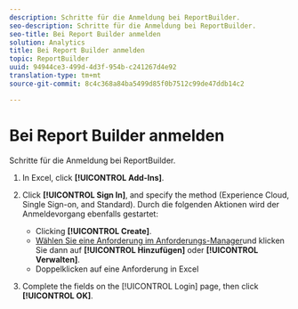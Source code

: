 ```yaml
---
description: Schritte für die Anmeldung bei ReportBuilder.
seo-description: Schritte für die Anmeldung bei ReportBuilder.
seo-title: Bei Report Builder anmelden
solution: Analytics
title: Bei Report Builder anmelden
topic: ReportBuilder
uuid: 94944ce3-499d-4d3f-954b-c241267d4e92
translation-type: tm+mt
source-git-commit: 8c4c368a84ba5499d85f0b7512c99de47ddb14c2

---
```



# Bei Report Builder anmelden

Schritte für die Anmeldung bei ReportBuilder.

1. In Excel, click **[!UICONTROL Add-Ins]**.
1. Click **[!UICONTROL Sign In]**, and specify the method (Experience Cloud, Single Sign-on, and Standard). Durch die folgenden Aktionen wird der Anmeldevorgang ebenfalls gestartet:

   * Clicking **[!UICONTROL Create]**.
   * [Wählen Sie eine Anforderung im Anforderungs-Manager](/help/analyze/report-builder/manage-requests/r-arb-manage-requests.md)und klicken Sie dann auf **[!UICONTROL Hinzufügen]** oder **[!UICONTROL Verwalten]**.
   * Doppelklicken auf eine Anforderung in Excel

1. Complete the fields on the [!UICONTROL Login] page, then click **[!UICONTROL OK]**.

